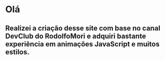 <h1>Olá</h1>
<h2>Realizei a criação desse site com base no canal DevClub do RodolfoMori e adquiri bastante experiência em animações JavaScript e muitos estilos.</h2>
